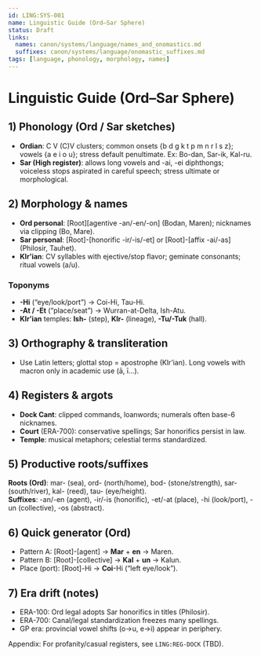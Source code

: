 ```yaml
---
id: LING:SYS-001
name: Linguistic Guide (Ord–Sar Sphere)
status: Draft
links:
  names: canon/systems/language/names_and_onomastics.md
  suffixes: canon/systems/language/onomastic_suffixes.md
tags: [language, phonology, morphology, names]
---
```


# Linguistic Guide (Ord–Sar Sphere)

## 1) Phonology (Ord / Sar sketches)
- **Ordian**: C V (C)V clusters; common onsets {b d g k t p m n r l s z}; vowels {a e i o u}; stress default penultimate. Ex: Bo-dan, Sar-ik, Kal-ru.
- **Sar (High register)**: allows long vowels and -ai, -ei diphthongs; voiceless stops aspirated in careful speech; stress ultimate or morphological.

## 2) Morphology & names
- **Ord personal**: [Root][agentive -an/-en/-on] (Bodan, Maren); nicknames via clipping (Bo, Mare).
- **Sar personal**: [Root]-[honorific -ir/-is/-et] or [Root]-[affix -ai/-as] (Philosir, Tauhet).
- **Klr’ian**: CV syllables with ejective/stop flavor; geminate consonants; ritual vowels (a/u).

### Toponyms
- **-Hi** (“eye/look/port”) → Coi-Hi, Tau-Hi.
- **-At / -Et** (“place/seat”) → Wurran-at-Delta, Ish-Atu.
- **Klr’ian** temples: **Ish-** (step), **Klr-** (lineage), **-Tu/-Tuk** (hall).

## 3) Orthography & transliteration
- Use Latin letters; glottal stop = apostrophe (Klr’ian). Long vowels with macron only in academic use (ā, ī…).

## 4) Registers & argots
- **Dock Cant**: clipped commands, loanwords; numerals often base-6 nicknames.
- **Court** (ERA-700): conservative spellings; Sar honorifics persist in law.
- **Temple**: musical metaphors; celestial terms standardized.

## 5) Productive roots/suffixes
**Roots (Ord)**: mar- (sea), ord- (north/home), bod- (stone/strength), sar- (south/river), kal- (reed), tau- (eye/height).  
**Suffixes**: -an/-en (agent), -ir/-is (honorific), -et/-at (place), -hi (look/port), -un (collective), -os (abstract).

## 6) Quick generator (Ord)
- Pattern A: [Root]-[agent] → **Mar** + **en** → Maren.
- Pattern B: [Root]-[collective] → **Kal** + **un** → Kalun.
- Place (port): [Root]-Hi → **Coi**-Hi (“left eye/look”).

## 7) Era drift (notes)
- ERA-100: Ord legal adopts Sar honorifics in titles (Philosir).
- ERA-700: Canal/legal standardization freezes many spellings.
- GP era: provincial vowel shifts (o→u, e→i) appear in periphery.

Appendix: For profanity/casual registers, see `LING:REG-DOCK` (TBD).
